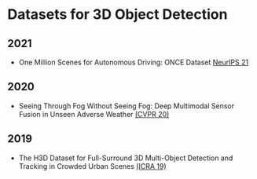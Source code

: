 # Datasets for 3D Object Detection

## 2021

- One Million Scenes for Autonomous Driving: ONCE Dataset [NeurIPS 21](https://arxiv.org/pdf/2106.11037.pdf)

## 2020

- Seeing Through Fog Without Seeing Fog: Deep Multimodal Sensor Fusion in Unseen Adverse Weather [(CVPR 20)](https://openaccess.thecvf.com/content_CVPR_2020/papers/Bijelic_Seeing_Through_Fog_Without_Seeing_Fog_Deep_Multimodal_Sensor_Fusion_CVPR_2020_paper.pdf)

## 2019

- The H3D Dataset for Full-Surround 3D Multi-Object Detection and Tracking in Crowded Urban Scenes [(ICRA 19)](https://ieeexplore.ieee.org/stamp/stamp.jsp?arnumber=8793925)

